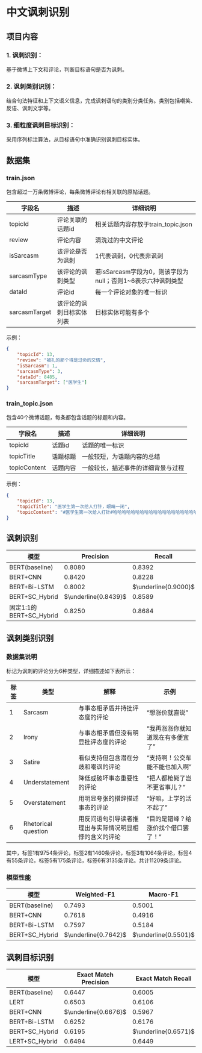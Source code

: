 # 中文讽刺识别

## 项目内容

### 1. 讽刺识别：
基于微博上下文和评论，判断目标语句是否为讽刺。
### 2. 讽刺类别识别：
结合句法特征和上下文语义信息，完成讽刺语句的类别分类任务。类别包括嘲笑、反语、讽刺文学等。
### 3. 细粒度讽刺目标识别：
采用序列标注算法，从目标语句中准确识别讽刺目标实体。

## 数据集

### train.json

包含超过一万条微博评论，每条微博评论有相关联的原帖话题。

| 字段名           | 描述           | 详细说明                                   |
|---------------|--------------|----------------------------------------|
| topicId       | 评论关联的话题id    | 相关话题内容存放于train_topic.json              |
| review        | 评论内容         | 清洗过的中文评论                               |
| isSarcasm     | 该评论是否为讽刺     | 1代表讽刺，0代表非讽刺                           |
| sarcasmType   | 该评论的讽刺类型     | 若isSarcasm字段为0，则该字段为null；否则1~6表示六种讽刺类型 |
| dataId        | 评论id         | 每一个评论对象的唯一标识                           |
| sarcasmTarget | 该评论的讽刺目标实体列表 | 目标实体可能有多个                              |

示例：
```json
{   
    "topicId": 13, 
    "review": "被扎的那个得是过命的交情", 
    "isSarcasm": 1, 
    "sarcasmType": 3, 
    "dataId": 8485, 
    "sarcasmTarget": ["医学生"]
}
```

### train_topic.json

包含40个微博话题，每条都包含话题的标题和内容。

| 字段名          | 描述   | 详细说明              |
|--------------|------|-------------------|
| topicId      | 话题id | 话题的唯一标识           |
| topicTitle   | 话题标题 | 一般较短，为话题内容的总结     |
| topicContent | 话题内容 | 一般较长，描述事件的详细背景与过程 |

示例：
```json
{
    "topicId": 13, 
    "topicTitle": "医学生第一次给人打针，眼睛一闭", 
    "topicContent": "#医学生第一次给人打针#哈哈哈哈哈哈哈哈哈哈哈哈哈哈哈哈哈哈哈哈“眼睛一闭”可还行。"
}
```


## 讽刺识别

| 模型                   | Precision            | Recall               | F1 Score             | AUC                  |
|----------------------|----------------------|----------------------|----------------------|----------------------|
| BERT(baseline)       | 0.8080               | 0.8392               | 0.8233               | 0.8139               |
| BERT+CNN             | 0.8420               | 0.8228               | 0.8323               | 0.8293               |
| BERT+Bi-LSTM         | 0.8002               | $\underline{0.9000}$ | 0.8472               | 0.8398               |
| BERT+SC_Hybrid       | $\underline{0.8439}$ | 0.8589               | $\underline{0.8513}$ | $\underline{0.8576}$ |
| 固定1:1的BERT+SC_Hybrid | 0.8250               | 0.8684               | 0.8461               | 0.8512               |

## 讽刺类别识别

### 数据集说明

标记为讽刺的评论分为6种类型，详细描述如下表所示：

| 标签 | 类型                  | 解释                          | 示例                 |
|----|---------------------|-----------------------------|--------------------|
| 1  | Sarcasm             | 与事态相矛盾并持批评态度的评论             | “想涨价就直说”           |
| 2  | Irony               | 与事态相矛盾但没有明显批评态度的评论          | “我再涨涨你就知道现在有多便宜了”  |
| 3  | Satire              | 看似支持但包含潜在分歧和嘲讽的评论           | “支持啊！公交车能不能也加入啊”   |
| 4  | Understatement      | 降低或破坏事态重要性的评论               | “把人都枪毙了岂不更省事儿？”    |
| 5  | Overstatement       | 用明显夸张的措辞描述事态的评论             | “好嘛，上学的活不起了”       |
| 6  | Rhetorical question | 用反问语句引导读者推理出与实际情况明显相悖的含义的评论 | “目的是错峰？给涨价找个借口罢了！” |

其中，标签1有9754条评论，标签2有1460条评论，标签3有1064条评论，标签4有55条评论，标签5有175条评论，标签6有3135条评论。共计11209条评论。

### 模型性能

| 模型             | Weighted-F1          | Macro-F1             | Micro-F1             |
|----------------|----------------------|----------------------|----------------------|
| BERT(baseline) | 0.7493               | 0.5001               | 0.7783               |
| BERT+CNN       | 0.7618               | 0.4916               | 0.7840               |
| BERT+Bi-LSTM   | 0.7597               | 0.5184               | 0.7827               |
| BERT+SC_Hybrid | $\underline{0.7642}$ | $\underline{0.5501}$ | $\underline{0.7853}$ |


## 讽刺目标识别


| 模型             | Exact Match Precision | Exact Match Recall   | Exact Match F1       | Dice                 |
|----------------|-----------------------|----------------------|----------------------|----------------------|
| BERT(baseline) | 0.6447                | 0.6005               | 0.6218               | 0.6558               |
| LERT           | 0.6503                | 0.6106               | 0.6298               | 0.6664               |
| BERT+CNN       | $\underline{0.6676}$  | 0.5967               | 0.6302               | 0.6613               |
| BERT+Bi-LSTM   | 0.6252                | 0.6176               | 0.6214               | 0.6552               |
| BERT+SC_Hybrid | 0.6195                | $\underline{0.6571}$ | 0.6377               | 0.6717               |
| LERT+SC_Hybrid | 0.6494                | 0.6449               | $\underline{0.6472}$ | $\underline{0.6812}$ |
